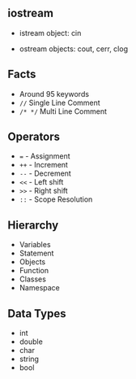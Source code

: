 ## iostream

- istream object: cin

- ostream objects: cout, cerr, clog

## Facts
- Around 95 keywords
- `//` Single Line Comment
- `/* */` Multi Line Comment

## Operators
- `=` - Assignment
- `++` - Increment
- `--` - Decrement
- `<<` - Left shift
- `>>` - Right shift
- `::` - Scope Resolution

## Hierarchy
- Variables
- Statement
- Objects
- Function
- Classes
- Namespace

## Data Types
- int
- double
- char
- string
- bool
